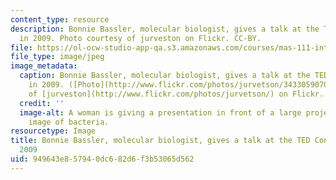 ```yaml
---
content_type: resource
description: Bonnie Bassler, molecular biologist, gives a talk at the TED Conference
  in 2009. Photo courtesy of jurveston on Flickr. CC-BY.
file: https://ol-ocw-studio-app-qa.s3.amazonaws.com/courses/mas-111-introduction-to-doing-research-in-media-arts-and-sciences-spring-2011/949643e857940dc682d6f3b53065d562_mas-111s11.jpg
file_type: image/jpeg
image_metadata:
  caption: Bonnie Bassler, molecular biologist, gives a talk at the TED Conference
    in 2009. ([Photo](http://www.flickr.com/photos/jurvetson/3433059070/) courtesy
    of [jurveston](http://www.flickr.com/photos/jurvetson/) on Flickr. [CC-BY](http://creativecommons.org/licenses/by/2.0/))
  credit: ''
  image-alt: A woman is giving a presentation in front of a large projector of an
    image of bacteria.
resourcetype: Image
title: Bonnie Bassler, molecular biologist, gives a talk at the TED Conference in
  2009
uid: 949643e8-5794-0dc6-82d6-f3b53065d562
---
```

